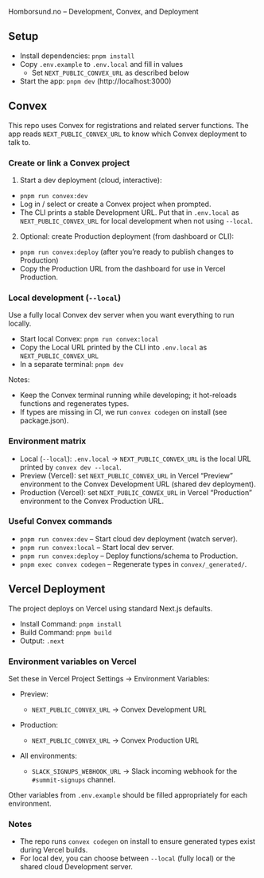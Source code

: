 Homborsund.no – Development, Convex, and Deployment

## Setup

- Install dependencies: `pnpm install`
- Copy `.env.example` to `.env.local` and fill in values
  - Set `NEXT_PUBLIC_CONVEX_URL` as described below
- Start the app: `pnpm dev` (http://localhost:3000)

## Convex

This repo uses Convex for registrations and related server functions. The app reads `NEXT_PUBLIC_CONVEX_URL` to know which Convex deployment to talk to.

### Create or link a Convex project

1) Start a dev deployment (cloud, interactive):
- `pnpm run convex:dev`
- Log in / select or create a Convex project when prompted.
- The CLI prints a stable Development URL. Put that in `.env.local` as `NEXT_PUBLIC_CONVEX_URL` for local development when not using `--local`.

2) Optional: create Production deployment (from dashboard or CLI):
- `pnpm run convex:deploy` (after you’re ready to publish changes to Production)
- Copy the Production URL from the dashboard for use in Vercel Production.

### Local development (`--local`)

Use a fully local Convex dev server when you want everything to run locally.

- Start local Convex: `pnpm run convex:local`
- Copy the Local URL printed by the CLI into `.env.local` as `NEXT_PUBLIC_CONVEX_URL`
- In a separate terminal: `pnpm dev`

Notes:
- Keep the Convex terminal running while developing; it hot-reloads functions and regenerates types.
- If types are missing in CI, we run `convex codegen` on install (see package.json).

### Environment matrix

- Local (`--local`): `.env.local` → `NEXT_PUBLIC_CONVEX_URL` is the local URL printed by `convex dev --local`.
- Preview (Vercel): set `NEXT_PUBLIC_CONVEX_URL` in Vercel “Preview” environment to the Convex Development URL (shared dev deployment).
- Production (Vercel): set `NEXT_PUBLIC_CONVEX_URL` in Vercel “Production” environment to the Convex Production URL.

### Useful Convex commands

- `pnpm run convex:dev` – Start cloud dev deployment (watch server).
- `pnpm run convex:local` – Start local dev server.
- `pnpm run convex:deploy` – Deploy functions/schema to Production.
- `pnpm exec convex codegen` – Regenerate types in `convex/_generated/`.

## Vercel Deployment

The project deploys on Vercel using standard Next.js defaults.

- Install Command: `pnpm install`
- Build Command: `pnpm build`
- Output: `.next`

### Environment variables on Vercel

Set these in Vercel Project Settings → Environment Variables:

- Preview:
  - `NEXT_PUBLIC_CONVEX_URL` → Convex Development URL
- Production:
  - `NEXT_PUBLIC_CONVEX_URL` → Convex Production URL

- All environments:
  - `SLACK_SIGNUPS_WEBHOOK_URL` → Slack incoming webhook for the `#summit-signups` channel.

Other variables from `.env.example` should be filled appropriately for each environment.

### Notes

- The repo runs `convex codegen` on install to ensure generated types exist during Vercel builds.
- For local dev, you can choose between `--local` (fully local) or the shared cloud Development server.
